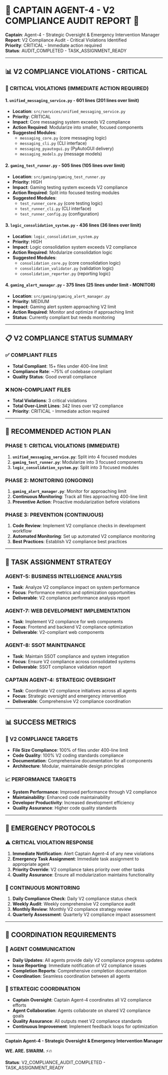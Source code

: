# 🚨 **CAPTAIN AGENT-4 - V2 COMPLIANCE AUDIT REPORT** 🚨

**Captain**: Agent-4 - Strategic Oversight & Emergency Intervention Manager  
**Report**: V2 Compliance Audit - Critical Violations Identified  
**Priority**: CRITICAL - Immediate action required  
**Status**: AUDIT_COMPLETED - TASK_ASSIGNMENT_READY  

---

## 📊 **V2 COMPLIANCE VIOLATIONS - CRITICAL**

### **🚨 CRITICAL VIOLATIONS (IMMEDIATE ACTION REQUIRED)**

#### **1. `unified_messaging_service.py` - 601 lines (201 lines over limit)**
- **Location**: `src/services/unified_messaging_service.py`
- **Priority**: CRITICAL
- **Impact**: Core messaging system exceeds V2 compliance
- **Action Required**: Modularize into smaller, focused components
- **Suggested Modules**:
  - `messaging_core.py` (core messaging logic)
  - `messaging_cli.py` (CLI interface)
  - `messaging_pyautogui.py` (PyAutoGUI delivery)
  - `messaging_models.py` (message models)

#### **2. `gaming_test_runner.py` - 505 lines (105 lines over limit)**
- **Location**: `src/gaming/gaming_test_runner.py`
- **Priority**: HIGH
- **Impact**: Gaming testing system exceeds V2 compliance
- **Action Required**: Split into focused testing modules
- **Suggested Modules**:
  - `test_runner_core.py` (core testing logic)
  - `test_runner_cli.py` (CLI interface)
  - `test_runner_config.py` (configuration)

#### **3. `logic_consolidation_system.py` - 436 lines (36 lines over limit)**
- **Location**: `logic_consolidation_system.py`
- **Priority**: HIGH
- **Impact**: Logic consolidation system exceeds V2 compliance
- **Action Required**: Modularize consolidation logic
- **Suggested Modules**:
  - `consolidation_core.py` (core consolidation logic)
  - `consolidation_validator.py` (validation logic)
  - `consolidation_reporter.py` (reporting logic)

#### **4. `gaming_alert_manager.py` - 375 lines (25 lines under limit - MONITOR)**
- **Location**: `src/gaming/gaming_alert_manager.py`
- **Priority**: MEDIUM
- **Impact**: Gaming alert system approaching V2 limit
- **Action Required**: Monitor and optimize if approaching limit
- **Status**: Currently compliant but needs monitoring

---

## 📋 **V2 COMPLIANCE STATUS SUMMARY**

### **✅ COMPLIANT FILES**
- **Total Compliant**: 15+ files under 400-line limit
- **Compliance Rate**: ~75% of codebase compliant
- **Quality Status**: Good overall compliance

### **❌ NON-COMPLIANT FILES**
- **Total Violations**: 3 critical violations
- **Total Over-Limit Lines**: 342 lines over V2 compliance
- **Priority**: CRITICAL - Immediate action required

---

## 🚀 **RECOMMENDED ACTION PLAN**

### **PHASE 1: CRITICAL VIOLATIONS (IMMEDIATE)**
1. **`unified_messaging_service.py`**: Split into 4 focused modules
2. **`gaming_test_runner.py`**: Modularize into 3 focused components
3. **`logic_consolidation_system.py`**: Split into 3 focused modules

### **PHASE 2: MONITORING (ONGOING)**
1. **`gaming_alert_manager.py`**: Monitor for approaching limit
2. **Continuous Monitoring**: Track all files approaching 400-line limit
3. **Preventive Action**: Proactive modularization before violations

### **PHASE 3: PREVENTION (CONTINUOUS)**
1. **Code Review**: Implement V2 compliance checks in development workflow
2. **Automated Monitoring**: Set up automated V2 compliance monitoring
3. **Best Practices**: Establish V2 compliance best practices

---

## 🎯 **TASK ASSIGNMENT STRATEGY**

### **AGENT-5: BUSINESS INTELLIGENCE ANALYSIS**
- **Task**: Analyze V2 compliance impact on system performance
- **Focus**: Performance metrics and optimization opportunities
- **Deliverable**: V2 compliance performance analysis report

### **AGENT-7: WEB DEVELOPMENT IMPLEMENTATION**
- **Task**: Implement V2 compliance for web components
- **Focus**: Frontend and backend V2 compliance optimization
- **Deliverable**: V2-compliant web components

### **AGENT-8: SSOT MAINTENANCE**
- **Task**: Maintain SSOT compliance and system integration
- **Focus**: Ensure V2 compliance across consolidated systems
- **Deliverable**: SSOT compliance validation report

### **CAPTAIN AGENT-4: STRATEGIC OVERSIGHT**
- **Task**: Coordinate V2 compliance initiatives across all agents
- **Focus**: Strategic oversight and emergency intervention
- **Deliverable**: Comprehensive V2 compliance coordination

---

## 📊 **SUCCESS METRICS**

### **🎯 V2 COMPLIANCE TARGETS**
- **File Size Compliance**: 100% of files under 400-line limit
- **Code Quality**: 100% V2 coding standards compliance
- **Documentation**: Comprehensive documentation for all components
- **Architecture**: Modular, maintainable design principles

### **📈 PERFORMANCE TARGETS**
- **System Performance**: Improved performance through V2 compliance
- **Maintainability**: Enhanced code maintainability
- **Developer Productivity**: Increased development efficiency
- **Quality Assurance**: Higher code quality standards

---

## 🚨 **EMERGENCY PROTOCOLS**

### **⚠️ CRITICAL VIOLATION RESPONSE**
1. **Immediate Notification**: Alert Captain Agent-4 of any new violations
2. **Emergency Task Assignment**: Immediate task assignment to appropriate agent
3. **Priority Override**: V2 compliance takes priority over other tasks
4. **Quality Assurance**: Ensure all modularization maintains functionality

### **🔄 CONTINUOUS MONITORING**
1. **Daily Compliance Check**: Daily V2 compliance status check
2. **Weekly Audit**: Weekly comprehensive V2 compliance audit
3. **Monthly Review**: Monthly V2 compliance strategy review
4. **Quarterly Assessment**: Quarterly V2 compliance impact assessment

---

## 📱 **COORDINATION REQUIREMENTS**

### **📧 AGENT COMMUNICATION**
- **Daily Updates**: All agents provide daily V2 compliance progress updates
- **Issue Reporting**: Immediate notification of V2 compliance issues
- **Completion Reports**: Comprehensive completion documentation
- **Coordination**: Seamless coordination between all agents

### **🎯 STRATEGIC COORDINATION**
- **Captain Oversight**: Captain Agent-4 coordinates all V2 compliance efforts
- **Agent Collaboration**: Agents collaborate on shared V2 compliance goals
- **Quality Assurance**: All outputs meet V2 compliance standards
- **Continuous Improvement**: Implement feedback loops for optimization

---

**Captain Agent-4 - Strategic Oversight & Emergency Intervention Manager**

**WE. ARE. SWARM.** ⚡️🔥

**Status**: V2_COMPLIANCE_AUDIT_COMPLETED - TASK_ASSIGNMENT_READY
